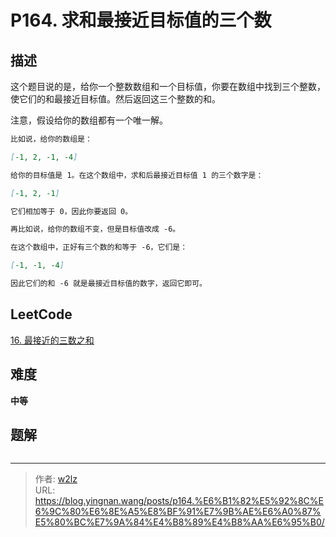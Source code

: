 # P164. 求和最接近目标值的三个数


<!--more-->

## 描述

这个题目说的是，给你一个整数数组和一个目标值，你要在数组中找到三个整数，使它们的和最接近目标值。然后返回这三个整数的和。

注意，假设给你的数组都有一个唯一解。

```markdown
比如说，给你的数组是：

[-1, 2, -1, -4]

给你的目标值是 1。在这个数组中，求和后最接近目标值 1 的三个数字是：

[-1, 2, -1]

它们相加等于 0，因此你要返回 0。

再比如说，给你的数组不变，但是目标值改成 -6。

在这个数组中，正好有三个数的和等于 -6，它们是：

[-1, -1, -4]

因此它们的和 -6 就是最接近目标值的数字，返回它即可。
```

## LeetCode

[16. 最接近的三数之和](https://leetcode.cn/problems/3sum-closest/description/)

## 难度

**中等**

## 题解

```java

```


---

> 作者: [w2lz](https://github.com/w2lz)  
> URL: https://blog.yingnan.wang/posts/p164.%E6%B1%82%E5%92%8C%E6%9C%80%E6%8E%A5%E8%BF%91%E7%9B%AE%E6%A0%87%E5%80%BC%E7%9A%84%E4%B8%89%E4%B8%AA%E6%95%B0/  

